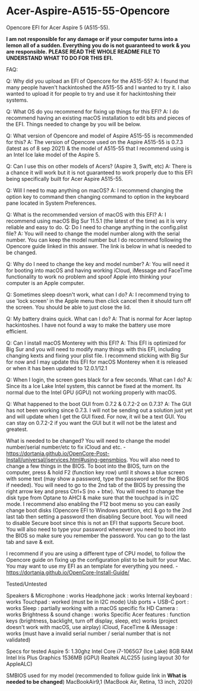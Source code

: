 # Acer-Aspire-A515-55-Opencore
Opencore EFI for Acer Aspire 5 (A515-55).

**I am not responsible for any damage or if your computer turns into a lemon all of a sudden. Everything you do is not guaranteed to work & you are responsible.**
**PLEASE READ THE WHOLE README FILE TO UNDERSTAND WHAT TO DO FOR THIS EFI.**


FAQ:

Q: Why did you upload an EFI of Opencore for the A515-55?
A: I found that many people haven't hackintoshed the A515-55 and I wanted to try it. I also wanted to upload it for people to try and use it for hackintoshing their systems.

Q: What OS do you recommend for fixing up things for this EFI?
A: I do recommend having an existing macOS installation to edit bits and pieces of the EFI. Things needed to change by you will be below.

Q: What version of Opencore and model of Aspire A515-55 is recommended for this?
A: The version of Opencore used on the Aspire A515-55 is 0.7.3 (latest as of 8 sep 2021) & the model of A515-55 that I recommend using is an Intel Ice lake model of the Aspire 5.

Q: Can I use this on other models of Acers? (Aspire 3, Swift, etc)
A: There is a chance it will work but it is not guaranteed to work properly due to this EFI being specifically built for Acer Aspire A515-55.

Q: Will I need to map anything on macOS?
A: I recommend changing the option key to command then changing command to option in the keyboard pane located in System Preferences.

Q: What is the recommended version of macOS with this EFI?
A: I recommend using macOS Big Sur 11.5.1 (the latest of the time) as it is very reliable and easy to do.
Q: Do I need to change anything in the config.plist file?
A: You will need to change the model number along with the serial number. You can keep the model number but I do recommend following the Opencore guide linked in this answer. The link is below in what is needed to be changed.

Q: Why do I need to change the key and model number?
A: You will need it for booting into macOS and having working iCloud, iMessage and FaceTime functionality to work no problem and spoof Apple into thinking your computer is an Apple computer.

Q: Sometimes sleep doesn't work, what can I do?
A: I recommend trying to use 'lock screen' in the Apple menu then click cancel then it should turn off the screen. You should be able to just close the lid.

Q: My battery drains quick. What can I do?
A: That is normal for Acer laptop hackintoshes. I have not found a way to make the battery use more efficient.

Q: Can I install macOS Monterey with this EFI?
A: This EFI is optimized for Big Sur and you will need to modify many things with this EFI, including changing kexts and fixing your plist file. I recommend sticking with Big Sur for now and I may update this EFI for macOS Monterey when it is released or when it has been updated to 12.0.1/12.1

Q: When I login, the screen goes black for a few seconds. What can I do?
A: Since its a Ice Lake Intel system, this cannot be fixed at the moment. Its normal due to the Intel GPU (iGPU) not working properly with macOS.

Q: What happened to the boot GUI from 0.7.2 & 0.7.2-2 on 0.7.3?
A: The GUI has not been working since 0.7.3. I will not be sending out a solution just yet and will update when I get the GUI fixed. For now, it wil be a text GUI. You can stay on 0.7.2-2 if you want the GUI but it will not be the latest and greatest.

What is needed to be changed?
You will need to change the model number/serial number/etc to fix iCloud and etc. - https://dortania.github.io/OpenCore-Post-Install/universal/iservices.html#using-gensmbios. You will also need to change a few things in the BIOS. To boot into the BIOS, turn on the computer, press & hold F2 (function key row) until it shows a blue screen with some text (may show a password, type the password set for the BIOS if needed). You will need to go to the 2nd tab of the BIOS by pressing the right arrow key and press Ctrl+S (no + btw). You will need to change the disk type from Optane to AHCI & make sure that the touchpad is in I2C mode. I recommend also enabling the F12 boot menu so you can easily change boot disks (Opencore EFI to Windows partition, etc) & go to the 2nd last tab then setting a password then disabling Secure boot. You will need to disable Secure boot since this is not an EFI that supports Secure boot. You will also need to type your password whenever you need to boot into the BIOS so make sure you remember the password. You can go to the last tab and save & exit.

I recommend if you are using a different type of CPU model, to follow the Opencore guide on fixing up the configuration plist to be built for your Mac. You may want to use my EFI as an template for everything you need. - https://dortania.github.io/OpenCore-Install-Guide/

Tested/Untested

Speakers & Microphone : works
Headphone jack : works
Internal keyboard : works
Touchpad : worked (must be in I2C mode)
Usb ports + USB-C port : works
Sleep : partially working with a macOS specific fix
HD Camera : works
Brightness & sound change : works
Specific Acer features : function keys (brightness, backlight, turn off display, sleep, etc) works (project doesn't work with macOS, use airplay)
iCloud, FaceTime & iMessage : works (must have a invalid serial number / serial number that is not validated)

Specs for tested Aspire 5:
1.30ghz Intel Core i7-1065G7 (Ice Lake)
8GB RAM
Intel Iris Plus Graphics 1536MB (iGPU)
Realtek ALC255 (using layout 30 for AppleALC)

SMBIOS used for my model (recommended to follow guide link in **What is needed to be changed**)
MacBookAir9,1 (MacBook Air, Retina, 13 inch, 2020)
